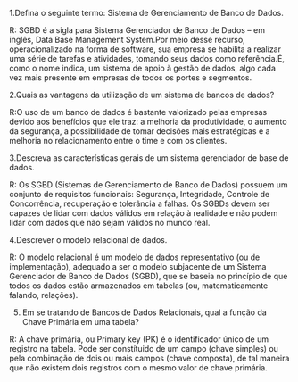 1.Defina o seguinte termo: Sistema de Gerenciamento de Banco de Dados.

R: SGBD é a sigla para Sistema Gerenciador de Banco de Dados – em inglês, Data Base Management System.Por meio desse recurso, operacionalizado na forma de software, sua empresa se habilita a realizar uma série de tarefas e atividades, tomando seus dados como referência.É, como o nome indica, um sistema de apoio à gestão de dados, algo cada vez mais presente em empresas de todos os portes e segmentos. 

2.Quais as vantagens da utilização de um sistema de bancos de dados?

R:O uso de um banco de dados é bastante valorizado pelas empresas devido aos benefícios que ele traz: a melhoria da produtividade, o aumento da segurança, a possibilidade de tomar decisões mais estratégicas e a melhoria no relacionamento entre o time e com os clientes.

3.Descreva as características gerais de um sistema gerenciador de base de dados.

R: Os SGBD (Sistemas de Gerenciamento de Banco de Dados) possuem um conjunto de requisitos funcionais: Segurança, Integridade, Controle de Concorrência, recuperação e tolerância a falhas. Os SGBDs devem ser capazes de lidar com dados válidos em relação à realidade e não podem lidar com dados que não sejam válidos no mundo real.

4.Descrever o modelo relacional de dados.

R: O modelo relacional é um modelo de dados representativo (ou de implementação), adequado a ser o modelo subjacente de um Sistema Gerenciador de Banco de Dados (SGBD), que se baseia no princípio de que todos os dados estão armazenados em tabelas (ou, matematicamente falando, relações).

5. Em se tratando de Bancos de Dados Relacionais, qual a função da Chave Primária em uma tabela?

R: A chave primária, ou Primary key (PK) é o identificador único de um registro na tabela. Pode ser constítuido de um campo (chave simples) ou pela combinação de dois ou mais campos (chave composta), de tal maneira que não existem dois registros com o mesmo valor de chave primária.